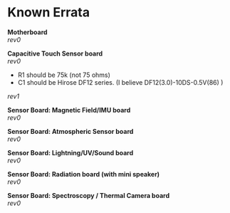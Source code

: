 Known Errata
======

**Motherboard**  
*rev0*

**Capacitive Touch Sensor board**  
*rev0*
- R1 should be 75k (not 75 ohms)
- C1 should be Hirose DF12 series.  (I believe DF12(3.0)-10DS-0.5V(86) )

*rev1*

**Sensor Board: Magnetic Field/IMU board**  
*rev0*

**Sensor Board: Atmospheric Sensor board**  
*rev0*

**Sensor Board: Lightning/UV/Sound board**  
*rev0*

**Sensor Board: Radiation board (with mini speaker)**  
*rev0*

**Sensor Board: Spectroscopy / Thermal Camera board**  
*rev0*

